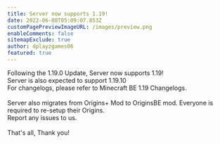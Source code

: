 ```yaml
---
title: Server now supports 1.19!
date: 2022-06-08T05:09:07.853Z
customPagePreviewImageURL: /images/preview.png
enableComments: false
sitemapExclude: true
author: dplayzgames06
featured: true
---
```

Following the 1.19.0 Update, Server now supports 1.19!\
Server is also expected to support 1.19.10\
For changelogs, please refer to Minecraft BE 1.19 Changelogs.\
\
Server also migrates from Origins+ Mod to OriginsBE mod. Everyone is required to re-setup their Origins. \
Report any issues to us.\
\
That's all, Thank you!